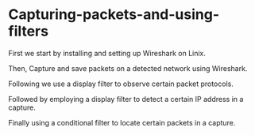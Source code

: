 # Capturing-packets-and-using-filters

First we start by installing and setting up Wireshark on Linix.

Then, Capture and save packets on a detected network using Wireshark.

Following we use a display filter to observe certain packet protocols.

Followed by employing a display filter to detect a certain IP address in a capture.

Finally using a conditional filter to locate certain packets in a capture.
